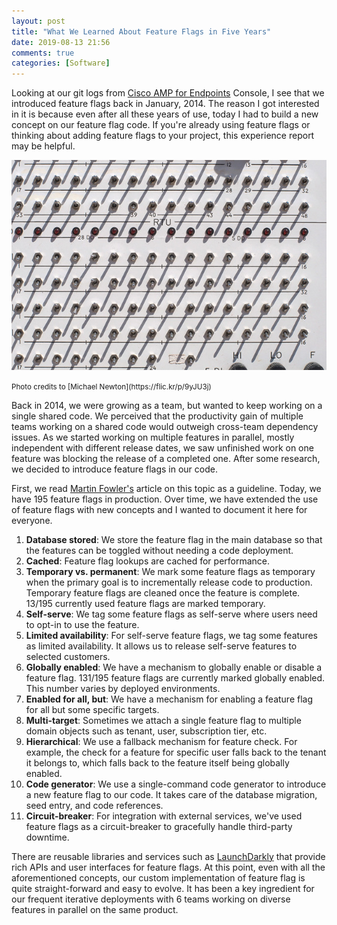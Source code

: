```yaml
---
layout: post
title: "What We Learned About Feature Flags in Five Years"
date: 2019-08-13 21:56
comments: true
categories: [Software]
---
```

Looking at our git logs from [Cisco AMP for Endpoints](https://www.cisco.com/c/en/us/products/security/amp-for-endpoints/index.html) Console, I see that we introduced feature flags back in January, 2014. The reason I got interested in it is because even after all these years of use, today I had to build a new concept on our feature flag code. If you're already using feature flags or thinking about adding feature flags to your project, this experience report may be helpful.

![switchboard](/images/switchboard.jpg)

<small>
Photo credits to [Michael Newton](https://flic.kr/p/9yJU3j)
</small>


Back in 2014, we were growing as a team, but wanted to keep working on a single shared code. We perceived  that the productivity gain of multiple teams working on a shared code would outweigh cross-team dependency issues. As we started working on multiple features in parallel, mostly independent with different release dates, we saw unfinished work on one feature was blocking the release of a completed one. After some research, we decided to introduce feature flags in our code. 

First, we read [Martin Fowler's](https://martinfowler.com/bliki/FeatureToggle.html) article on this topic as a guideline. Today, we have 195 feature flags in production. Over time, we have extended the use of feature flags with new concepts and I wanted to document it here for everyone.

1. **Database stored**: We store the feature flag in the main database so that the features can be toggled without needing a code deployment.
2. **Cached**: Feature flag lookups are cached for performance.
2. **Temporary vs. permanent**: We mark some feature flags as temporary when the primary goal is to incrementally release code to production. Temporary feature flags are cleaned once the feature is complete. 13/195 currently used feature flags are marked temporary.
3. **Self-serve**: We tag some feature flags as self-serve where users need to opt-in to use the feature.
4. **Limited availability**: For self-serve feature flags, we tag some features as limited availability. It allows us to release self-serve features to selected customers.
4. **Globally enabled**: We have a mechanism to globally enable or disable a feature flag. 131/195 feature flags are currently marked globally enabled. This number varies by deployed environments.
5. **Enabled for all, but**: We have a mechanism for enabling a feature flag for all but some specific targets.
5. **Multi-target**: Sometimes we attach a single feature flag to multiple domain objects such as tenant, user, subscription tier, etc.
6. **Hierarchical**: We use a fallback mechanism for feature check. For example, the check for a feature for specific user falls back to the tenant it belongs to, which falls back to the feature itself being globally enabled.
7. **Code generator**: We use a single-command code generator to introduce a new feature flag to our code. It takes care of the database migration, seed entry, and code references.
8. **Circuit-breaker**: For integration with external services, we've used feature flags as a circuit-breaker to gracefully handle third-party downtime.

There are reusable libraries and services such as [LaunchDarkly](https://launchdarkly.com) that provide rich APIs and user interfaces for feature flags. At this point, even with all the aforementioned concepts, our custom implementation of feature flag is quite straight-forward and easy to evolve. It has been a key ingredient for our frequent iterative deployments with 6 teams working on diverse features in parallel on the same product.
